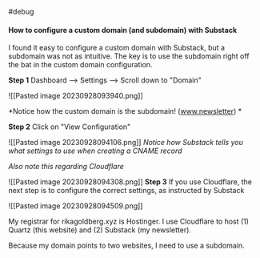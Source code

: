 #debug
#### How to configure a custom domain (and subdomain) with Substack

I found it easy to configure a custom domain with Substack, but a subdomain was not as intuitive. The key is to use the subdomain right off the bat in the custom domain configuration. 

**Step 1** Dashboard --> Settings --> Scroll down to "Domain" 

![[Pasted image 20230928093940.png]]

*Notice how the custom domain is the subdomain! (www.newsletter) *

**Step 2** Click on "View Configuration"

![[Pasted image 20230928094106.png]]
*Notice how Substack tells you what settings to use when creating a CNAME record*

*Also note this regarding Cloudflare*

![[Pasted image 20230928094308.png]]
**Step 3** If you use Cloudflare, the next step is to configure the correct settings, as instructed by Substack

![[Pasted image 20230928094509.png]]

My registrar for rikagoldberg.xyz is Hostinger. I use Cloudflare to host (1) Quartz (this website) and (2) Substack (my newsletter).

Because my domain points to two websites, I need to use a subdomain. 

